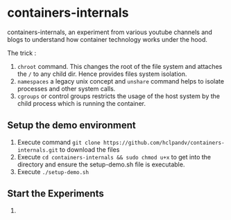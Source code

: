# containers-internals
containers-internals, an experiment from various youtube channels and blogs to understand how container technology works under the hood.

The trick : 

1. `chroot` command. This changes the root of the file system and attaches the `/` to any child dir. Hence provides files system isolation.
2. `namespaces` a legacy unix concept and `unshare` command helps to isolate processes and other system calls.
3. `cgroups` or control groups restricts the usage of the host system by the child process which is running the container. 

## Setup the demo environment

1. Execute command `git clone https://github.com/hclpandv/containers-internals.git` to download the files
2. Execute `cd containers-internals && sudo chmod u+x` to get into the directory and ensure the setup-demo.sh file is executable.
3. Execute `./setup-demo.sh`

## Start the Experiments

1.   

